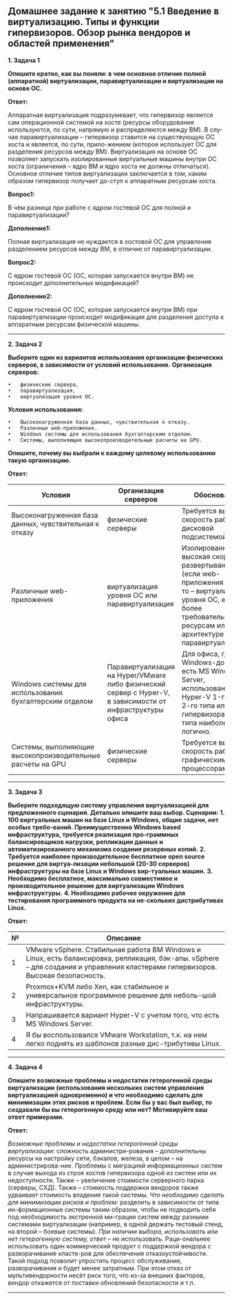 ## Домашнее задание к занятию "5.1 Введение в виртуализацию. Типы и функции гипервизоров. Обзор рынка вендоров и областей применения"

__1.	Задача 1__

__Опишите кратко, как вы поняли: в чем основное отличие полной (аппаратной) виртуализации, паравиртуализации и виртуализации на основе ОС.__

__Ответ:__

Аппаратная виртуализация подразумевает, что гипервизор является сам операционной системой на хосте (ресурсы оборудования используются, по сути, напрямую и распределяются между ВМ). В слу-чае паравиртуализации – гипервизор ставится на существующую ОС хоста и является, по сути, прило-жением (которое использует ОС для разделения ресурсов между ВМ). Виртуализация на основе ОС позволяет запускать изолированные виртуальные машины внутри ОС хоста (ограничения – ядро ВМ и ядро хоста не должны отличаться). 
Основное отличие типов виртуализации заключается в том, каким образом гипервизор получает до-ступ к аппаратным ресурсам хоста.

__Вопрос1:__

В чём разница при работе с ядром гостевой ОС для полной и паравиртуализации?

__Дополнение1:__

Полная виртуализация не нуждается в хостовой ОС для управления разделением ресурсов между ВМ, в отличие от паравиртуализации.

__Вопрос2:__

С ядром гостевой ОС (ОС, которая запускается внутри ВМ) не происходит дополнительных модификаций?

__Дополнение2:__

С ядром гостевой ОС (ОС, которая запускается внутри ВМ) при паравиртуализации происходит модификация для  разделения доступа к аппаратным ресурсам физической машины.
________________________ 

__2.	Задача 2__

__Выберите один из вариантов использования организации физических серверов, в зависимости от условий использования.__
__Организация серверов:__

    •   физические сервера,
    •   паравиртуализация,
    •   виртуализация уровня ОС.
 
__Условия использования:__

    •   Высоконагруженная база данных, чувствительная к отказу.
    •   Различные web-приложения.
    •   Windows системы для использования бухгалтерским отделом.
    •   Системы, выполняющие высокопроизводительные расчеты на GPU.
 
__Опишите, почему вы выбрали к каждому целевому использованию такую организацию.__

__Ответ:__ 

|     Условия       |       Организация серверов        |        Обоснование        |
|-------------|-------------|---------------| 
|     Высоконагруженная база данных, чувствительная к отказу     |     физические серверы     |Требуется высокая скорость работы с дисковой подсистемой /СХД.|
|     Различные web-приложения     |     виртуализация уровня ОС или паравиртуализация     |Изолированные ВМ, высокая скорость развертывания (если  web-приложения легкие, то – виртуализация уровня ОС, если более требовательные к ресурсам или архитектуре – паравиртуализация).|
|     Windows системы для использования бухгалтерским отделом     |     Паравиртуализация на Hyper/VMware либо физический сервер с Hyper-V, в зависимости от инфраструктуры офиса     |Для офиса, где есть Windows-домен, где есть MS Windows Server, использование Hyper-V 1-го или 2-го типа или иного гипервизора 2-го типа наиболее логично.| 
|     Системы, выполняющие высокопроизводительные расчеты на GPU     |     физические серверы     |Требуется высокая скорость работы с графическими процессорами|
________________________ 

__3.	Задача 3__

__Выберите подходящую систему управления виртуализацией для предложенного сценария. Детально опишите ваш выбор.
Сценарии:__
__1.	100 виртуальных машин на базе Linux и Windows, общие задачи, нет особых требо-ваний. Преимущественно Windows based инфраструктура, требуется реализация про-граммных балансировщиков нагрузки, репликации данных и автоматизированного механизма создания резервных копий.__
__2.	Требуется наиболее производительное бесплатное open source решение для виртуа-лизации небольшой (20-30 серверов) инфраструктуры на базе Linux и Windows вир-туальных машин.__
__3.	Необходимо бесплатное, максимально совместимое и производительное решение для виртуализации Windows инфраструктуры.__
__4.	Необходимо рабочее окружение для тестирования программного продукта на не-скольких дистрибутивах Linux.__

__Ответ:__

|№|Описание|
|--|--|
|   1     |       VMware vSphere. Стабильная работа ВМ Windows и Linux, есть балансировка, репликация, бэк-апы. vSphere – для создания и управления кластерами гипервизоров. Высокая безопасность.        |
|   2     |       Proxmox+KVM либо Xen, как стабильное и универсальное программное решение для неболь-шой инфраструктуры.        |
|   3     |       Напрашивается вариант Hyper-V с учетом того, что есть MS Windows Server.        |
|   4     |       Я бы воспользовался VMware Workstation, т.к. на нем легко поднять из шаблонов разные дис-трибутивы Linux.        |
________________________ 
 
__4.	Задача 4__

__Опишите возможные проблемы и недостатки гетерогенной среды виртуализации (использования нескольких систем управления виртуализацией одновременно) и что необходимо сделать для минимизации этих рисков и проблем. Если бы у вас был выбор, то создавали бы вы гетерогенную среду или нет? Мотивируйте ваш ответ примерами.__

__Ответ:__

*Возможные проблемы и недостатки гетерогенной среды виртуализации:* cложность администри-рования – дополнительны ресурсы на настройку сети, бэкапов, железа, в целом – на администрирова-ние. Проблемы с миграцией информационных систем в случае выхода из строя хостов гипервизора одной из систем или их недоступности. Также – увеличение стоимости серверного парка (серверы, СХД). Также – стоимость поддержки вендоров также удваивает стоимость владения такой системы.
*Что необходимо сделать для минимизации рисков и проблем:* разделить в зависимости от типа ин-формационные системы таким образом, чтобы не подводить себя под необходимость экстренной ми-грации систем между разными системами виртуализации (например, в одной держать тестовый стенд, на второй – боевые системы). 
*При наличии выбора, использовать или нет гетерогенную систему, ответ* – не использовать. Раци-ональнее использовать один коммерческий продукт с поддержкой вендора с разворачивание класте-ров для обеспечения отказоустойчивости. Такой подход позволит упростить процесс обслуживания, разворачивания и будет менее затратным. При этом отказ от мультивендорности несёт риск того, что из-за внешних факторов, вендор откажется от поставки обновлений безопасности и т.п.

________________________ 
